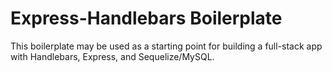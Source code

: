 # Express-Handlebars Boilerplate

This boilerplate may be used as a starting point for building a full-stack app with Handlebars, Express, and Sequelize/MySQL.

